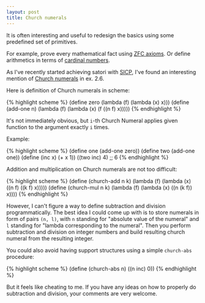 ```yaml
---
layout: post
title: Church numerals
---
```


It is often interesting and useful to redesign the basics using some predefined set of primitives.

For example, prove every mathematical fact using [ZFC axioms].
Or define arithmetics in terms of [cardinal numbers].

As I've recently started achieving satori with [SICP], I've found an interesting mention of [Church numerals] in ex. 2.6.

Here is definition of Church numerals in scheme:

{% highlight scheme %}
(define zero (lambda (f) (lambda (x) x)))
(define (add-one n)
  (lambda (f) (lambda (x) (f ((n f) x)))))
{% endhighlight %}

It's not immediately obvious, but `i`-th Church Numeral applies given function to
the argument exactly `i` times.

Example:

{% highlight scheme %}
(define one (add-one zero))
(define two (add-one one))
(define (inc x) (+ x 1))
((two inc) 4) ;; 6
{% endhighlight %}

Addition and multiplication on Church numerals are not too difficult:

{% highlight scheme %}
(define (church-add n k)
  (lambda (f) (lambda (x) ((n f) ((k f) x)))))
(define (church-mul n k)
  (lambda (f) (lambda (x) ((n (k f)) x))))
{% endhighlight %}

However, I can't figure a way to define subtraction and division programmatically.
The best idea I could come up with is to store numerals in form of pairs `(n, l)`,
with `n` standing for "absolute value of the numeral" and `l` standing for "lambda corresponding to the numeral". Then you perform subtraction and division on integer
numbers and build resulting church numeral from the resulting integer.

You could also avoid having support structures using a simple `church-abs` procedure:

{% highlight scheme %}
(define (church-abs n) ((n inc) 0))
{% endhighlight %}

But it feels like cheating to me. If you have any ideas on how to properly do
subtraction and division, your comments are very welcome.

[ZFC axioms]: http://en.wikipedia.org/wiki/Zermelo%E2%80%93Fraenkel_set_theory#The_axioms
[cardinal numbers]: http://en.wikipedia.org/wiki/Cardinal_number#Cardinal_arithmetic
[SICP]: http://mitpress.mit.edu/sicp/
[Church numerals]: http://en.wikipedia.org/wiki/Church_encoding#Church_numerals
